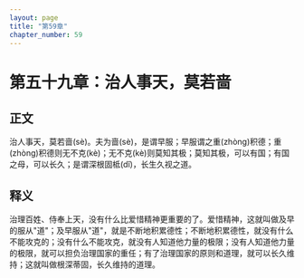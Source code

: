 ```yaml
---
layout: page
title: "第59章"
chapter_number: 59
---
```


# 第五十九章：治人事天，莫若啬

## 正文
治人事天，莫若啬(sè)。夫为啬(sè)，是谓早服；早服谓之重(zhòng)积德；重(zhòng)积德则无不克(kè)；无不克(kè)则莫知其极；莫知其极，可以有国；有国之母，可以长久；是谓深根固柢(dǐ)，长生久视之道。

## 释义
治理百姓、侍奉上天，没有什么比爱惜精神更重要的了。爱惜精神，这就叫做及早的服从"道"；及早服从"道"，就是不断地积累德性；不断地积累德性，就没有什么不能攻克的；没有什么不能攻克，就没有人知道他力量的极限；没有人知道他力量的极限，就可以担负治理国家的重任；有了治理国家的原则和道理，就可以长久维持；这就叫做根深蒂固，长久维持的道理。